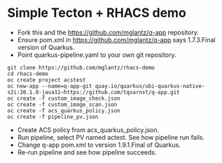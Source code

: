 # Simple Tecton + RHACS demo

* Fork this and the https://github.com/mglantz/q-app repository.
* Ensure pom.xml in https://github.com/mglantz/q-app says 1.7.3.Final version of Quarkus.
* Point quarkus-pipeline.yaml to your own git repository.
```
git clone https://github.com/mglantz/rhacs-demo
cd rhacs-demo
oc create project acstest
oc new-app --name=q-app-git quay.io/quarkus/ubi-quarkus-native-s2i:20.1.0-java11~https://github.com/tqvarnst/q-app.git
oc create -f custom_image_check.json
oc create -f custom_image_scan.json
oc create -f acs_quarkus_policy.json
oc create -f pipeline_pv.json
```
* Create ACS policy from acs_quarkus_policy.json.
* Run pipeline, select PV named actest. See how pipeline run fails.
* Change q-app pom.xml to version 1.9.1.Final of Quarkus.
* Re-run pipeline and see how pipeline succeeds.
